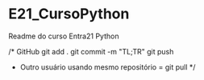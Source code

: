 # E21_CursoPython
Readme do curso Entra21 Python

/* GitHub
git add .
git commit -m "TL;TR"
git push
 - Outro usuário usando mesmo repositório = git pull
 */
 
